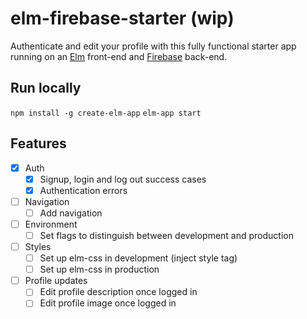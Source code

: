 # elm-firebase-starter (wip)

Authenticate and edit your profile with this fully functional starter app running on an [Elm](http://elm-lang.org/) front-end and [Firebase](https://firebase.google.com/) back-end.

## Run locally

`npm install -g create-elm-app`
`elm-app start`

## Features

- [x] Auth
  - [x] Signup, login and log out success cases
  - [x] Authentication errors
- [ ] Navigation
  - [ ] Add navigation
- [ ] Environment
  - [ ] Set flags to distinguish between development and production
- [ ] Styles
  - [ ] Set up elm-css in development (inject style tag)
  - [ ] Set up elm-css in production
- [ ] Profile updates
  - [ ] Edit profile description once logged in
  - [ ] Edit profile image once logged in
